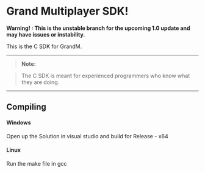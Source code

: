 Grand Multiplayer SDK!
===================
**Warning! : This is the unstable branch for the upcoming 1.0 update and may have issues or instability.**

This is the C SDK for GrandM.

----------

> **Note:**

> The C SDK is meant for experienced programmers who know what they are doing.


----------


Compiling
-------------------

#### <i class="icon-refresh"></i> Windows

Open up the Solution in visual studio and build for Release - x64

#### <i class="icon-refresh"></i> Linux

Run the make file in gcc

